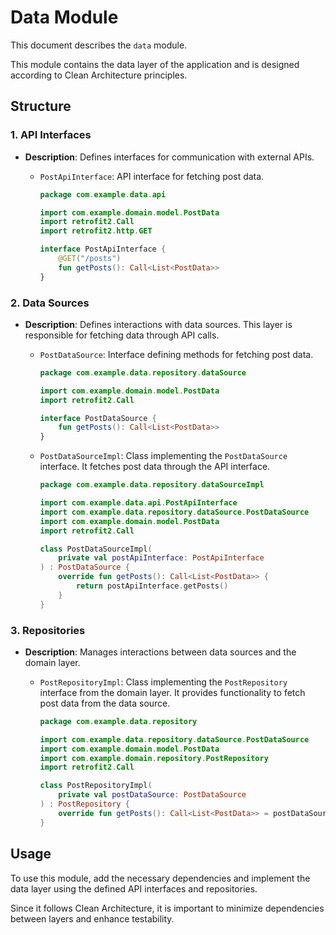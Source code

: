 # Data Module

This document describes the `data` module.

This module contains the data layer of the application and is designed according to Clean Architecture principles.

## Structure

### 1. API Interfaces

- **Description**: Defines interfaces for communication with external APIs.

  - `PostApiInterface`: API interface for fetching post data.
  
    ```kotlin
    package com.example.data.api

    import com.example.domain.model.PostData
    import retrofit2.Call
    import retrofit2.http.GET

    interface PostApiInterface {
        @GET("/posts")
        fun getPosts(): Call<List<PostData>>
    }
    ```

### 2. Data Sources

- **Description**: Defines interactions with data sources. This layer is responsible for fetching data through API calls.

  - `PostDataSource`: Interface defining methods for fetching post data.
  
    ```kotlin
    package com.example.data.repository.dataSource

    import com.example.domain.model.PostData
    import retrofit2.Call

    interface PostDataSource {
        fun getPosts(): Call<List<PostData>>
    }
    ```

  - `PostDataSourceImpl`: Class implementing the `PostDataSource` interface. It fetches post data through the API interface.
  
    ```kotlin
    package com.example.data.repository.dataSourceImpl

    import com.example.data.api.PostApiInterface
    import com.example.data.repository.dataSource.PostDataSource
    import com.example.domain.model.PostData
    import retrofit2.Call

    class PostDataSourceImpl(
        private val postApiInterface: PostApiInterface
    ) : PostDataSource {
        override fun getPosts(): Call<List<PostData>> {
            return postApiInterface.getPosts()
        }
    }
    ```

### 3. Repositories

- **Description**: Manages interactions between data sources and the domain layer.

  - `PostRepositoryImpl`: Class implementing the `PostRepository` interface from the domain layer. It provides functionality to fetch post data from the data source.
  
    ```kotlin
    package com.example.data.repository

    import com.example.data.repository.dataSource.PostDataSource
    import com.example.domain.model.PostData
    import com.example.domain.repository.PostRepository
    import retrofit2.Call

    class PostRepositoryImpl(
        private val postDataSource: PostDataSource
    ) : PostRepository {
        override fun getPosts(): Call<List<PostData>> = postDataSource.getPosts()
    }
    ```

## Usage

To use this module, add the necessary dependencies and implement the data layer using the defined API interfaces and repositories.

Since it follows Clean Architecture, it is important to minimize dependencies between layers and enhance testability.